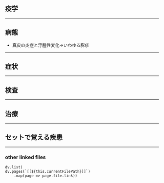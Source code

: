 ## 疫学
---
## 病態
- 真皮の炎症と浮腫性変化⇒いわゆる膨疹
---
## 症状
---
## 検査
---
## 治療
---
## セットで覚える疾患
---
### other linked files
```dataviewjs
dv.list(
dv.pages(`[[${this.currentFilePath}]]`)
	.map(page => page.file.link))
```